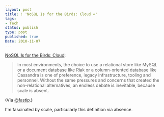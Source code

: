 ```yaml
---
layout: post
title: ! 'NoSQL Is for the Birds: Cloud «'
tags:
- Tech
status: publish
type: post
published: true
Date: 2010-11-07
---
```

[NoSQL Is for the Birds: Cloud](http://gigaom.com/cloud/nosql-is-for-the-birds/):

> In most environments, the choice to use a relational store like MySQL or a document database like Riak or a column-oriented database like Cassandra is one of preference, legacy infrastructure, tooling and personnel. Without the same pressures and concerns that created the non-relational alternatives, an endless debate is inevitable, because scale is absent.

(Via [@fastip](https://twitter.com/truesightpulse/status/939937163644928).)

I'm fascinated by scale, particularly this definition via absence.

